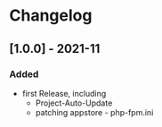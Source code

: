 # Changelog

## [1.0.0] - 2021-11
### Added
 - first Release, including
   - Project-Auto-Update
   - patching appstore - php-fpm.ini
